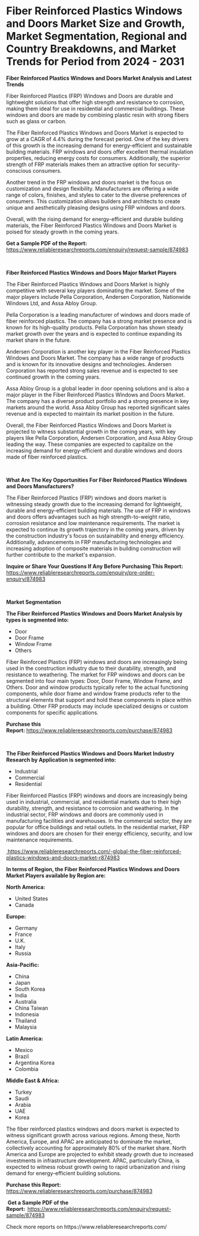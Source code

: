 <p><h1>Fiber Reinforced Plastics Windows and Doors Market Size and Growth, Market Segmentation, Regional and Country Breakdowns, and Market Trends for Period from 2024 -  2031</h1></p><p><strong>Fiber Reinforced Plastics Windows and Doors Market Analysis and Latest Trends</strong></p>
<p><p>Fiber Reinforced Plastics (FRP) Windows and Doors are durable and lightweight solutions that offer high strength and resistance to corrosion, making them ideal for use in residential and commercial buildings. These windows and doors are made by combining plastic resin with strong fibers such as glass or carbon.</p><p>The Fiber Reinforced Plastics Windows and Doors Market is expected to grow at a CAGR of 4.4% during the forecast period. One of the key drivers of this growth is the increasing demand for energy-efficient and sustainable building materials. FRP windows and doors offer excellent thermal insulation properties, reducing energy costs for consumers. Additionally, the superior strength of FRP materials makes them an attractive option for security-conscious consumers.</p><p>Another trend in the FRP windows and doors market is the focus on customization and design flexibility. Manufacturers are offering a wide range of colors, finishes, and styles to cater to the diverse preferences of consumers. This customization allows builders and architects to create unique and aesthetically pleasing designs using FRP windows and doors.</p><p>Overall, with the rising demand for energy-efficient and durable building materials, the Fiber Reinforced Plastics Windows and Doors Market is poised for steady growth in the coming years.</p></p>
<p><strong>Get a Sample PDF of the Report:&nbsp;</strong> <a href="https://www.reliableresearchreports.com/enquiry/request-sample/874983">https://www.reliableresearchreports.com/enquiry/request-sample/874983</a></p>
<p>&nbsp;</p>
<p><strong>Fiber Reinforced Plastics Windows and Doors Major Market Players</strong></p>
<p><p>The Fiber Reinforced Plastics Windows and Doors Market is highly competitive with several key players dominating the market. Some of the major players include Pella Corporation, Andersen Corporation, Nationwide Windows Ltd, and Assa Abloy Group. </p><p>Pella Corporation is a leading manufacturer of windows and doors made of fiber reinforced plastics. The company has a strong market presence and is known for its high-quality products. Pella Corporation has shown steady market growth over the years and is expected to continue expanding its market share in the future.</p><p>Andersen Corporation is another key player in the Fiber Reinforced Plastics Windows and Doors Market. The company has a wide range of products and is known for its innovative designs and technologies. Andersen Corporation has reported strong sales revenue and is expected to see continued growth in the coming years.</p><p>Assa Abloy Group is a global leader in door opening solutions and is also a major player in the Fiber Reinforced Plastics Windows and Doors Market. The company has a diverse product portfolio and a strong presence in key markets around the world. Assa Abloy Group has reported significant sales revenue and is expected to maintain its market position in the future.</p><p>Overall, the Fiber Reinforced Plastics Windows and Doors Market is projected to witness substantial growth in the coming years, with key players like Pella Corporation, Andersen Corporation, and Assa Abloy Group leading the way. These companies are expected to capitalize on the increasing demand for energy-efficient and durable windows and doors made of fiber reinforced plastics.</p></p>
<p>&nbsp;</p>
<p><strong>What Are The Key Opportunities For Fiber Reinforced Plastics Windows and Doors Manufacturers?</strong></p>
<p><p>The Fiber Reinforced Plastics (FRP) windows and doors market is witnessing steady growth due to the increasing demand for lightweight, durable and energy-efficient building materials. The use of FRP in windows and doors offers advantages such as high strength-to-weight ratio, corrosion resistance and low maintenance requirements. The market is expected to continue its growth trajectory in the coming years, driven by the construction industry's focus on sustainability and energy efficiency. Additionally, advancements in FRP manufacturing technologies and increasing adoption of composite materials in building construction will further contribute to the market's expansion.</p></p>
<p><strong>Inquire or Share Your Questions If Any Before Purchasing This Report:</strong> <a href="https://www.reliableresearchreports.com/enquiry/pre-order-enquiry/874983">https://www.reliableresearchreports.com/enquiry/pre-order-enquiry/874983</a></p>
<p>&nbsp;</p>
<p><strong>Market Segmentation</strong></p>
<p><strong>The Fiber Reinforced Plastics Windows and Doors Market Analysis by types is segmented into:</strong></p>
<p><ul><li>Door</li><li>Door Frame</li><li>Window Frame</li><li>Others</li></ul></p>
<p><p>Fiber Reinforced Plastics (FRP) windows and doors are increasingly being used in the construction industry due to their durability, strength, and resistance to weathering. The market for FRP windows and doors can be segmented into four main types: Door, Door Frame, Window Frame, and Others. Door and window products typically refer to the actual functioning components, while door frame and window frame products refer to the structural elements that support and hold these components in place within a building. Other FRP products may include specialized designs or custom components for specific applications.</p></p>
<p><strong>Purchase this Report:&nbsp;</strong><a href="https://www.reliableresearchreports.com/purchase/874983">https://www.reliableresearchreports.com/purchase/874983</a></p>
<p>&nbsp;</p>
<p><strong>The Fiber Reinforced Plastics Windows and Doors Market Industry Research by Application is segmented into:</strong></p>
<p><ul><li>Industrial</li><li>Commercial</li><li>Residential</li></ul></p>
<p><p>Fiber Reinforced Plastics (FRP) windows and doors are increasingly being used in industrial, commercial, and residential markets due to their high durability, strength, and resistance to corrosion and weathering. In the industrial sector, FRP windows and doors are commonly used in manufacturing facilities and warehouses. In the commercial sector, they are popular for office buildings and retail outlets. In the residential market, FRP windows and doors are chosen for their energy efficiency, security, and low maintenance requirements.</p></p>
<p><a href="https://www.reliableresearchreports.com/-global-the-fiber-reinforced-plastics-windows-and-doors-market-r874983">&nbsp;https://www.reliableresearchreports.com/-global-the-fiber-reinforced-plastics-windows-and-doors-market-r874983</a></p>
<p><strong>In terms of Region, the Fiber Reinforced Plastics Windows and Doors Market Players available by Region are:</strong></p>
<p>
    <p> <strong> North America: </strong>
        <ul>
            <li>United States</li>
            <li>Canada</li>
        </ul>
        </p> 
    <p> <strong> Europe: </strong>
        <ul>
            <li>Germany</li>
            <li>France</li>
            <li>U.K.</li>
            <li>Italy</li>
            <li>Russia</li>
        </ul>
        </p> 
    <p> <strong> Asia-Pacific: </strong>
        <ul>
            <li>China</li>
            <li>Japan</li>
            <li>South Korea</li>
            <li>India</li>
            <li>Australia</li>
            <li>China Taiwan</li>
            <li>Indonesia</li>
            <li>Thailand</li>
            <li>Malaysia</li>
        </ul>
        </p> 
    <p> <strong> Latin America: </strong>
        <ul>
            <li>Mexico</li>
            <li>Brazil</li>
            <li>Argentina Korea</li>
            <li>Colombia</li>
        </ul>
        </p> 
    <p> <strong> Middle East & Africa: </strong>
        <ul>
            <li>Turkey</li>
            <li>Saudi</li>
            <li>Arabia</li>
            <li>UAE</li>
            <li>Korea</li>
        </ul>
    </p>
    </p>
<p><p>The fiber reinforced plastics windows and doors market is expected to witness significant growth across various regions. Among these, North America, Europe, and APAC are anticipated to dominate the market, collectively accounting for approximately 80% of the market share. North America and Europe are projected to exhibit steady growth due to increased investments in infrastructure development. APAC, particularly China, is expected to witness robust growth owing to rapid urbanization and rising demand for energy-efficient building solutions.</p></p>
<p><strong>Purchase this Report: </strong><a href="https://www.reliableresearchreports.com/purchase/874983">https://www.reliableresearchreports.com/purchase/874983</a></p>
<p>&nbsp;<strong>Get a Sample PDF of the Report:&nbsp;&nbsp;</strong><a href="https://www.reliableresearchreports.com/enquiry/request-sample/874983">https://www.reliableresearchreports.com/enquiry/request-sample/874983</a></p>
<p><strong></strong></p>
<p>Check more reports on https://www.reliableresearchreports.com/</p>